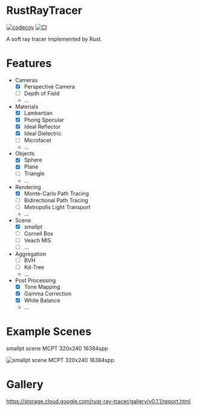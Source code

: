 # RustRayTracer

[![codecov](https://codecov.io/gh/nero19960329/RustRayTracer/graph/badge.svg?token=D2BBB05QHQ)](https://codecov.io/gh/nero19960329/RustRayTracer)
[![CI](https://github.com/nero19960329/RustRayTracer/actions/workflows/ci.yml/badge.svg)](https://github.com/nero19960329/RustRayTracer/actions/workflows/ci.yml)

A soft ray tracer implemented by Rust.

# Features

- Cameras
  - [x] Perspective Camera
  - [ ] Depth of Field
  - ...
- Materials
  - [x] Lambertian
  - [x] Phong Specular
  - [x] Ideal Reflector
  - [x] Ideal Dielectric
  - [ ] Microfacet
  - ...
- Objects
  - [x] Sphere
  - [x] Plane
  - [ ] Triangle
  - ...
- Rendering
  - [x] Monte-Carlo Path Tracing
  - [ ] Bidirectional Path Tracing
  - [ ] Metropolis Light Transport
  - ...
- Scene
  - [x] smallpt
  - [ ] Cornell Box
  - [ ] Veach MIS
  - [ ] ...
- Aggregation
  - [ ] BVH
  - [ ] Kd-Tree
  - ...
- Post Processing
  - [x] Tone Mapping
  - [x] Gamma Correction
  - [x] White Balance
  - ...

# Example Scenes

smallpt scene MCPT 320x240 16384spp

![smallpt scene MCPT 320x240 16384spp](https://i.imgur.com/gGxFOkM.png)

# Gallery

https://storage.cloud.google.com/rust-ray-tracer/gallery/v0.1.1/report.html
